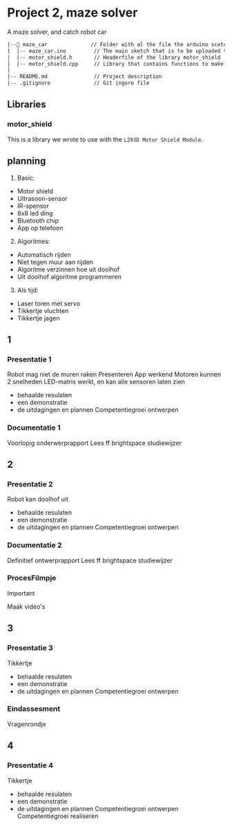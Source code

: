 <!-- markdownlint-disable MD032 -->
<!-- markdownlint-disable MD007 -->
<!-- markdownlint-disable MD029 -->

# Project 2, maze solver

A maze solver, and catch robot car

```txt
|--📂 maze_car              // Folder with al the file the arduino scetch uses
|  |-- maze_car.ino         // The main sketch that is to be uploaded to the microcontroller
|  |-- motor_shield.h       // Headerfile of the library motor_shield
|  |-- motor_shield.cpp     // Library that contains functions to make the motor shield work
|
|-- README.md               // Project description
|-- .gitignore              // Git ingore file
```

## Libraries

### motor_shield

This is a library we wrote to use with the `L293D Motor Shield Module`.

## planning

1. Basic:
 - Motor shield
 - Ultrasoon-sensor
 - IR-spensor
 - 8x8 led ding
 - Bluetooth chip
 - App op telefoon

2. Algoritmes:
 - Automatisch rijden
 - Niet tegen muur aan rijden
 - Algoritme verzinnen hoe uit doolhof
 - Uit doolhof algoritme programmeren

3. Als tijd:
 - Laser toren met servo
 - Tikkertje vluchten
 - Tikkertje jagen

## 1

### Presentatie 1

Robot mag niet de muren raken
Presenteren
App werkend
Motoren kunnen 2 snelheden
LED-matrix werkt, en kan alle sensoren laten zien
- behaalde resulaten
- een demonstratie
- de uitdagingen en plannen
Competentiegroei ontwerpen

### Documentatie 1

Voorlopig onderwerprapport
Lees ff brightspace studiewijzer

## 2

### Presentatie 2

Robot kan doolhof uit
- behaalde resulaten
- een demonstratie
- de uitdagingen en plannen
Competentiegroei ontwerpen

### Documentatie 2

Definitief ontwerprapport
Lees ff brightspace studiewijzer

### ProcesFilmpje

> [!IMPORTANT]
> Maak video's

## 3

### Presentatie 3

Tikkertje
- behaalde resulaten
- een demonstratie
- de uitdagingen en plannen
Competentiegroei ontwerpen

### Eindassesment

Vragenrondje

## 4

### Presentatie 4

Tikkertje
- behaalde resulaten
- een demonstratie
- de uitdagingen en plannen
Competentiegroei ontwerpen
Competentiegroei realiseren
